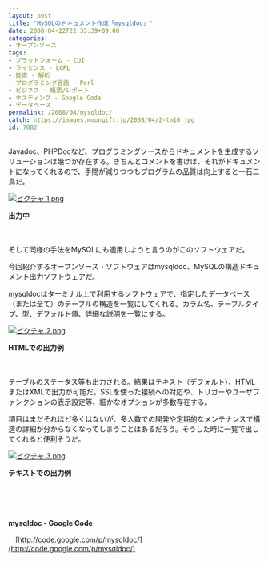 ```yaml
---
layout: post
title: "MySQLのドキュメント作成「mysqldoc」"
date: 2008-04-22T22:35:39+09:00
categories:
- オープンソース
tags: 
- プラットフォーム - CUI
- ライセンス - LGPL
- 技術 - 解析
- プログラミング言語 - Perl
- ビジネス - 帳票/レポート
- ホスティング - Google Code
- データベース
permalink: /2008/04/mysqldoc/
catch: https://images.moongift.jp/2008/04/2-tm10.jpg
id: 7882
---
```

Javadoc、PHPDocなど、プログラミングソースからドキュメントを生成するソリューションは幾つか存在する。きちんとコメントを書けば、それがドキュメントになってくれるので、手間が減りつつもプログラムの品質は向上すると一石二鳥だ。

  

[![ピクチャ 1.png](https://images.moongift.jp/2008/04/1-tm7.jpg)](https://images.moongift.jp/2008/04/120.jpg)  
  
**出力中**

  

　

  

そして同様の手法をMySQLにも適用しようと言うのがこのソフトウェアだ。

  

今回紹介するオープンソース・ソフトウェアはmysqldoc、MySQLの構造ドキュメント出力ソフトウェアだ。

  
  
<!--more-->  

mysqldocはターミナル上で利用するソフトウェアで、指定したデータベース（または全て）のテーブルの構造を一覧にしてくれる。カラム名、テーブルタイプ、型、デフォルト値、詳細な説明を一覧にする。

  

[![ピクチャ 2.png](https://images.moongift.jp/2008/04/2-tm10.jpg)](https://images.moongift.jp/2008/04/218.jpg)  
  
**HTMLでの出力例**

  

　

  

テーブルのステータス等も出力される。結果はテキスト（デフォルト）、HTMLまたはXMLで出力が可能だ。SSLを使った接続への対応や、トリガーやユーザファンクションの表示設定等、細かなオプションが多数存在する。

  

項目はまだそれほど多くはないが、多人数での開発や定期的なメンテナンスで構造の詳細が分からなくなってしまうことはあるだろう。そうした時に一覧で出してくれると便利そうだ。

  

[![ピクチャ 3.png](https://images.moongift.jp/2008/04/3-tm6.jpg)](https://images.moongift.jp/2008/04/310.jpg)  
  
**テキストでの出力例**

  

　

  

　

  

**mysqldoc - Google Code**  
  
　[http://code.google.com/p/mysqldoc/](http://code.google.com/p/mysqldoc/)

  
